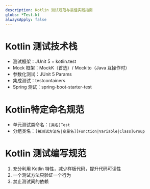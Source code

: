 ```yaml
---
description: Kotlin 测试规范与最佳实践指南
globs: *Test.kt
alwaysApply: false
---
```


# Kotlin 测试技术栈
- 测试框架：JUnit 5 + kotlin.test
- Mock 框架：MockK（首选）/ Mockito（Java 互操作时）
- 参数化测试：JUnit 5 Params
- 集成测试：testcontainers
- Spring 测试：spring-boot-starter-test

# Kotlin特定命名规范
- 单元测试类命名：`[类名]Test`
- 分组类名：`[被测试方法名|变量名][Function|Variable|Class]Group`

# Kotlin 测试编写规范
1. 充分利用 Kotlin 特性，减少样板代码，提升代码可读性
2. 一个测试方法只验证一个行为
3. 禁止测试间的依赖
